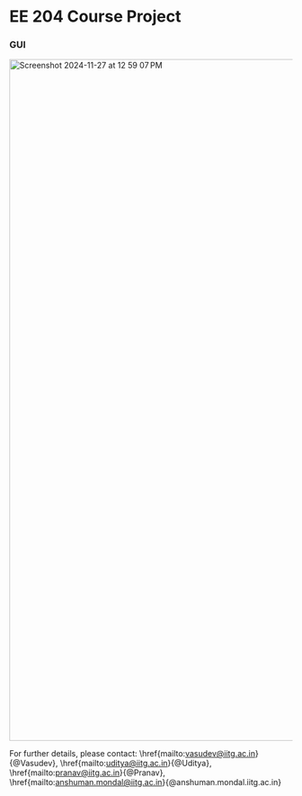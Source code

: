 # EE 204 Course Project

### GUI

<img width="1211" alt="Screenshot 2024-11-27 at 12 59 07 PM" src="https://github.com/user-attachments/assets/2d16be0e-4dea-43ea-bc8c-fc1cd63c036f">

For further details, please contact: 
\href{mailto:vasudev@iitg.ac.in}{@Vasudev}, 
\href{mailto:uditya@iitg.ac.in}{@Uditya}, 
\href{mailto:pranav@iitg.ac.in}{@Pranav}, 
\href{mailto:anshuman.mondal@iitg.ac.in}{@anshuman.mondal.iitg.ac.in}


